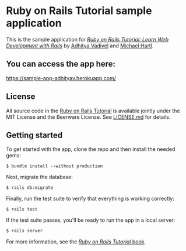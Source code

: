 # Ruby on Rails Tutorial sample application

This is the sample application for
[*Ruby on Rails Tutorial:
Learn Web Development with Rails*](http://www.railstutorial.org/)
by [Adhitya Vadivel](http://adhityavadivel.weebly.com/)
and [Michael Hartl](http://www.michaelhartl.com/).

## You can access the app here:
https://sample-app-adhityav.herokuapp.com/

## License

All source code in the [Ruby on Rails Tutorial](http://railstutorial.org/)
is available jointly under the MIT License and the Beerware License. See
[LICENSE.md](LICENSE.md) for details.

## Getting started

To get started with the app, clone the repo and then install the needed gems:

```
$ bundle install --without production
```

Next, migrate the database:

```
$ rails db:migrate
```

Finally, run the test suite to verify that everything is working correctly:

```
$ rails test
```

If the test suite passes, you'll be ready to run the app in a local server:

```
$ rails server
```

For more information, see the
[*Ruby on Rails Tutorial* book](http://www.railstutorial.org/book).
